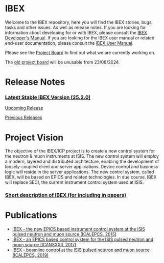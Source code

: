 # IBEX
Welcome to the IBEX repository, here you will find the IBEX stories, bugs, tasks and other issues. As well as release notes.
If you are looking for information about developing for or with IBEX, please consult the [IBEX Developer's Manual](https://github.com/ISISComputingGroup/ibex_developers_manual/wiki).  If you are looking for the IBEX user manual or related end-user documentation, please consult the [IBEX User Manual](https://github.com/ISISComputingGroup/ibex_user_manual/wiki).

Please see the [Project Board](https://github.com/orgs/ISISComputingGroup/projects/27/views/8) to find out what we are currently working on.

The [old project board](https://github.com/ISISComputingGroup/IBEX/projects/1) will be unusable from 23/08/2024.

# Release Notes

### [Latest Stable IBEX Version (25.2.0)](release_notes/Release-Notes-v25.2.0.md)

[Upcoming Release](release_notes/ReleaseNotes_25.8.0.md)

[Previous Releases](docs/all-releases.md)

<a name="tocVision"></a>
# Project Vision
The objective of the IBEX/ICP project is to create a new control system for the neutron & muon instruments at ISIS.  The new control system will employ a modern, layered and distributed architecture, enabling the development of loosely-coupled client and server applications.  Device control and business logic will reside in the server applications.  The new control system, called IBEX, will be based on EPICS and related technologies.  In due course, IBEX will replace SECI, the current instrument control system used at ISIS.<br>

### [Short description of IBEX (for including in papers)](docs/short-description-of-ibex.md)

# Publications
* [IBEX - the new EPICS based instrument control system at the ISIS pulsed neutron and muon source (ICALEPCS, 2015)](https://accelconf.web.cern.ch/ICALEPCS2015/papers/mopgf048.pdf)
* [IBEX - an EPICS based control system for the ISIS pulsed neutron and muon source (ICANSXXII, 2017)](https://iopscience.iop.org/article/10.1088/1742-6596/1021/1/012019)
* [IBEX - beamline control at the ISIS pulsed neutron and muon source (ICALEPCS, 2019)](https://accelconf.web.cern.ch/icalepcs2019/papers/mocpl01.pdf)
